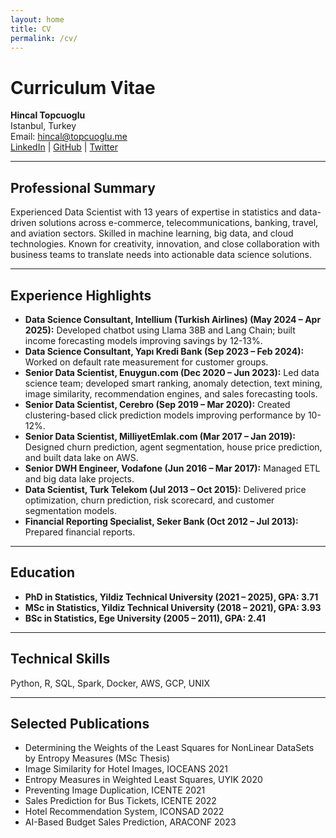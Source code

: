 ```yaml
---
layout: home
title: CV
permalink: /cv/
---
```


# Curriculum Vitae

**Hincal Topcuoglu**  
Istanbul, Turkey  
Email: [hincal@topcuoglu.me](mailto:hincal@topcuoglu.me)  
[LinkedIn](https://www.linkedin.com/in/hincal-topcuoglu/) | [GitHub](https://github.com/hincaltopcuoglu) | [Twitter](https://x.com/hincaltoocuogl1)

---

## Professional Summary

Experienced Data Scientist with 13 years of expertise in statistics and data-driven solutions across e-commerce, telecommunications, banking, travel, and aviation sectors. Skilled in machine learning, big data, and cloud technologies. Known for creativity, innovation, and close collaboration with business teams to translate needs into actionable data science solutions.

---

## Experience Highlights

- **Data Science Consultant, Intellium (Turkish Airlines) (May 2024 – Apr 2025):** Developed chatbot using Llama 38B and Lang Chain; built income forecasting models improving savings by 12-13%.
- **Data Science Consultant, Yapı Kredi Bank (Sep 2023 – Feb 2024):** Worked on default rate measurement for customer groups.
- **Senior Data Scientist, Enuygun.com (Dec 2020 – Jun 2023):** Led data science team; developed smart ranking, anomaly detection, text mining, image similarity, recommendation engines, and sales forecasting tools.
- **Senior Data Scientist, Cerebro (Sep 2019 – Mar 2020):** Created clustering-based click prediction models improving performance by 10-12%.
- **Senior Data Scientist, MilliyetEmlak.com (Mar 2017 – Jan 2019):** Designed churn prediction, agent segmentation, house price prediction, and built data lake on AWS.
- **Senior DWH Engineer, Vodafone (Jun 2016 – Mar 2017):** Managed ETL and big data lake projects.
- **Data Scientist, Turk Telekom (Jul 2013 – Oct 2015):** Delivered price optimization, churn prediction, risk scorecard, and customer segmentation models.
- **Financial Reporting Specialist, Seker Bank (Oct 2012 – Jul 2013):** Prepared financial reports.

---

## Education

- **PhD in Statistics, Yildiz Technical University (2021 – 2025), GPA: 3.71**
- **MSc in Statistics, Yildiz Technical University (2018 – 2021), GPA: 3.93**
- **BSc in Statistics, Ege University (2005 – 2011), GPA: 2.41**

---

## Technical Skills

Python, R, SQL, Spark, Docker, AWS, GCP, UNIX

---

## Selected Publications

- Determining the Weights of the Least Squares for NonLinear DataSets by Entropy Measures (MSc Thesis)
- Image Similarity for Hotel Images, IOCEANS 2021
- Entropy Measures in Weighted Least Squares, UYIK 2020
- Preventing Image Duplication, ICENTE 2021
- Sales Prediction for Bus Tickets, ICENTE 2022
- Hotel Recommendation System, ICONSAD 2022
- AI-Based Budget Sales Prediction, ARACONF 2023
